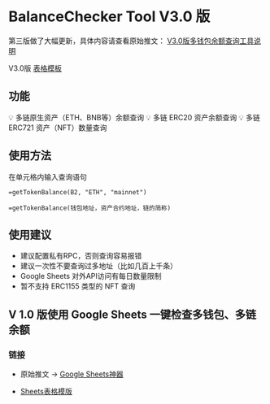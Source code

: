 # BalanceChecker Tool V3.0 版


第三版做了大幅更新，具体内容请查看原始推文： [V3.0版多钱包余额查询工具说明](https://twitter.com/gm365/status/1626146212868149248)

V3.0版 [表格模板](https://docs.google.com/spreadsheets/d/1fi9nAjEffAmScBMAGegBYChqZ_3xZYGlr8RakAaz51E/edit?usp=sharing)

## 功能

💡 多链原生资产（ETH、BNB等）余额查询
💡 多链 ERC20 资产余额查询
💡 多链 ERC721 资产（NFT）数量查询


## 使用方法

在单元格内输入查询语句

`=getTokenBalance(B2, "ETH", "mainnet")`

`=getTokenBalance(钱包地址，资产合约地址，链的简称)`


## 使用建议

* 建议配置私有RPC，否则查询容易报错
* 建议一次性不要查询过多地址（比如几百上千条）
* Google Sheets 对外API访问有每日数量限制
* 暂不支持 ERC1155 类型的 NFT 查询



## V 1.0 版使用 Google Sheets 一键检查多钱包、多链余额


### 链接

* 原始推文 -> [Google Sheets神器](https://twitter.com/gm365/status/1551827163095388161)



* [Sheets表格模版](https://docs.google.com/spreadsheets/d/1Zvgm9ITZvb36pOSD5oaSPeROMS8dGDltjKd-lcZczgc/edit?usp=sharing)
